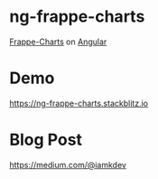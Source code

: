 # ng-frappe-charts

[Frappe-Charts](frappe.github.io/charts/) on [Angular](https://angular.io)

# Demo

https://ng-frappe-charts.stackblitz.io


# Blog Post

https://medium.com/@iamkdev



